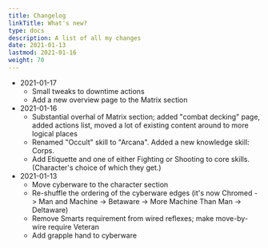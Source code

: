 ```yaml
---
title: Changelog
linkTitle: What's new?
type: docs
description: A list of all my changes
date: 2021-01-13
lastmod: 2021-01-16
weight: 70
---
```


* 2021-01-17
    * Small tweaks to downtime actions
    * Add a new overview page to the Matrix section
* 2021-01-16
    * Substantial overhal of Matrix section; added "combat decking" page, added actions list, moved a lot of existing content around to more logical places
    * Renamed "Occult" skill to "Arcana". Added a new knowledge skill: Corps.
    * Add Etiquette and one of either Fighting or Shooting to core skills. (Character's choice of which they get.)
* 2021-01-13
    * Move cyberware to the character section
    * Re-shuffle the ordering of the cyberware edges (it's now Chromed -> Man and Machine -> Betaware -> More Machine Than Man -> Deltaware)
    * Remove Smarts requirement from wired reflexes; make move-by-wire require Veteran
    * Add grapple hand to cyberware